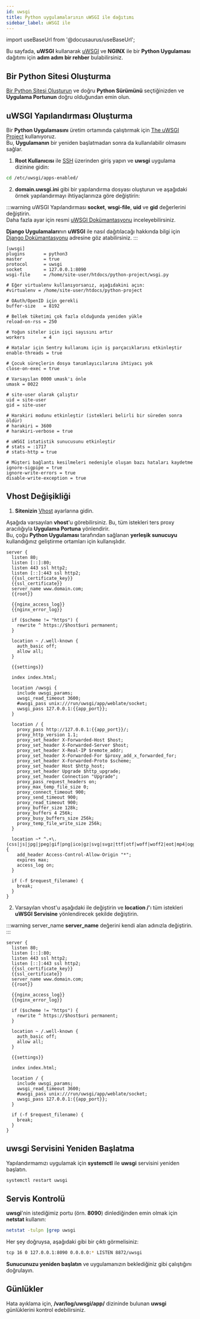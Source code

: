 ```yaml
---
id: uwsgi
title: Python uygulamalarının uWSGI ile dağıtımı
sidebar_label: uWSGI ile
---
```


import useBaseUrl from '@docusaurus/useBaseUrl';

Bu sayfada, **uWSGI** kullanarak [uWSGI](https://uwsgi-docs.readthedocs.io/en/latest/) ve **NGINX** ile bir **Python Uygulaması** dağıtımı için **adım adım bir rehber** bulabilirsiniz.

## Bir Python Sitesi Oluşturma

[Bir Python Sitesi Oluşturun](../../../frontend-area/add-site/#create-a-python-site) ve doğru **Python Sürümünü** seçtiğinizden ve **Uygulama Portunun** doğru olduğundan emin olun.

## uWSGI Yapılandırması Oluşturma

Bir **Python Uygulamasını** üretim ortamında çalıştırmak için [The uWSGI Project](https://uwsgi-docs.readthedocs.io/en/latest/) kullanıyoruz. <br />
Bu, **Uygulamanın** bir yeniden başlatmadan sonra da kullanılabilir olmasını sağlar.

1. **Root Kullanıcısı** ile [SSH](../../frontend-area/ssh-ftp/#ssh-login) üzerinden giriş yapın ve **uwsgi** uygulama dizinine gidin:

```bash
cd /etc/uwsgi/apps-enabled/
```

2. **domain.uwsgi.ini** gibi bir yapılandırma dosyası oluşturun ve aşağıdaki örnek yapılandırmayı ihtiyaçlarınıza göre değiştirin:

:::warning uWSGI Yapılandırması
**socket**, **wsgi-file**, **uid** ve **gid** değerlerini değiştirin. <br />
Daha fazla ayar için resmi [uWSGI Dokümantasyonu](https://uwsgi-docs.readthedocs.io/en/latest/Configuration.html) inceleyebilirsiniz.

**Django Uygulamaları**nın **uWSGI** ile nasıl dağıtılacağı hakkında bilgi için [Django Dokümantasyonu](https://docs.djangoproject.com/en/4.0/howto/deployment/wsgi/uwsgi/) adresine göz atabilirsiniz.
:::

```
[uwsgi]
plugins       = python3
master        = true
protocol      = uwsgi
socket        = 127.0.0.1:8090
wsgi-file     = /home/site-user/htdocs/python-project/wsgi.py

# Eğer virtualenv kullanıyorsanız, aşağıdakini açın:
#virtualenv = /home/site-user/htdocs/python-project

# OAuth/OpenID için gerekli
buffer-size   = 8192

# Bellek tüketimi çok fazla olduğunda yeniden yükle
reload-on-rss = 250

# Yoğun siteler için işçi sayısını artır
workers       = 4

# Hatalar için Sentry kullanımı için iş parçacıklarını etkinleştir
enable-threads = true

# Çocuk süreçlerin dosya tanımlayıcılarına ihtiyacı yok
close-on-exec = true

# Varsayılan 0000 umask'ı önle
umask = 0022

# site-user olarak çalıştır
uid = site-user
gid = site-user

# Harakiri modunu etkinleştir (istekleri belirli bir süreden sonra öldür)
# harakiri = 3600
# harakiri-verbose = true

# uWSGI istatistik sunucusunu etkinleştir
# stats = :1717
# stats-http = true

# Müşteri bağlantı kesilmeleri nedeniyle oluşan bazı hataları kaydetme
ignore-sigpipe = true
ignore-write-errors = true
disable-write-exception = true
```

## Vhost Değişikliği

1. **Sitenizin** [Vhost](../../frontend-area/vhost/) ayarlarına gidin.

Aşağıda varsayılan **vhost**'u görebilirsiniz. Bu, tüm istekleri ters proxy aracılığıyla **Uygulama Portuna** yönlendirir. <br />
Bu, çoğu **Python Uygulaması** tarafından sağlanan **yerleşik sunucuyu** kullandığınız geliştirme ortamları için kullanışlıdır.

```
server {
  listen 80;
  listen [::]:80;
  listen 443 ssl http2;
  listen [::]:443 ssl http2;
  {{ssl_certificate_key}}
  {{ssl_certificate}}
  server_name www.domain.com;
  {{root}}

  {{nginx_access_log}}
  {{nginx_error_log}}

  if ($scheme != "https") {
    rewrite ^ https://$host$uri permanent;
  }

  location ~ /.well-known {
    auth_basic off;
    allow all;
  }

  {{settings}}

  index index.html;

  location /uwsgi {
    include uwsgi_params;
    uwsgi_read_timeout 3600;
    #uwsgi_pass unix:///run/uwsgi/app/weblate/socket;
    uwsgi_pass 127.0.0.1:{{app_port}};
  }

  location / {
    proxy_pass http://127.0.0.1:{{app_port}}/;
    proxy_http_version 1.1;
    proxy_set_header X-Forwarded-Host $host;
    proxy_set_header X-Forwarded-Server $host;
    proxy_set_header X-Real-IP $remote_addr;
    proxy_set_header X-Forwarded-For $proxy_add_x_forwarded_for;
    proxy_set_header X-Forwarded-Proto $scheme;
    proxy_set_header Host $http_host;
    proxy_set_header Upgrade $http_upgrade;
    proxy_set_header Connection "Upgrade";
    proxy_pass_request_headers on;
    proxy_max_temp_file_size 0;
    proxy_connect_timeout 900;
    proxy_send_timeout 900;
    proxy_read_timeout 900;
    proxy_buffer_size 128k;
    proxy_buffers 4 256k;
    proxy_busy_buffers_size 256k;
    proxy_temp_file_write_size 256k;
  }

  location ~* ^.+\.(css|js|jpg|jpeg|gif|png|ico|gz|svg|svgz|ttf|otf|woff|woff2|eot|mp4|ogg|ogv|webm|webp|zip|swf)$ {
    add_header Access-Control-Allow-Origin "*";
    expires max;
    access_log on;
  }

  if (-f $request_filename) {
    break;
  }
}
```

2. Varsayılan vhost'u aşağıdaki ile değiştirin ve **location /**'ı tüm istekleri **uWSGI Servisine** yönlendirecek şekilde değiştirin.

:::warning server_name
**server_name** değerini kendi alan adınızla değiştirin.
:::

```
server {
  listen 80;
  listen [::]:80;
  listen 443 ssl http2;
  listen [::]:443 ssl http2;
  {{ssl_certificate_key}}
  {{ssl_certificate}}
  server_name www.domain.com;
  {{root}}

  {{nginx_access_log}}
  {{nginx_error_log}}

  if ($scheme != "https") {
    rewrite ^ https://$host$uri permanent;
  }

  location ~ /.well-known {
    auth_basic off;
    allow all;
  }

  {{settings}}

  index index.html;

  location / {
    include uwsgi_params;
    uwsgi_read_timeout 3600;
    #uwsgi_pass unix:///run/uwsgi/app/weblate/socket;
    uwsgi_pass 127.0.0.1:{{app_port}};
  }

  if (-f $request_filename) {
    break;
  }
}
```

## uwsgi Servisini Yeniden Başlatma

Yapılandırmamızı uygulamak için **systemctl** ile **uwsgi** servisini yeniden başlatın.

```bash
systemctl restart uwsgi
```

## Servis Kontrolü

**uwsgi**'nin istediğimiz portu (örn. **8090**) dinlediğinden emin olmak için **netstat** kullanın:

```bash
netstat -tulpn |grep uwsgi
```

Her şey doğruysa, aşağıdaki gibi bir çıktı görmelisiniz:

```bash
tcp 16 0 127.0.0.1:8090 0.0.0.0:* LISTEN 8872/uwsgi
```

**Sunucunuzu yeniden başlatın** ve uygulamanızın beklediğiniz gibi çalıştığını doğrulayın.

## Günlükler

Hata ayıklama için, **/var/log/uwsgi/app/** dizininde bulunan **uwsgi** günlüklerini kontrol edebilirsiniz.
